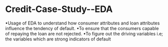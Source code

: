# Credit-Case-Study--EDA
•Usage of EDA to understand how consumer attributes and loan attributes influence the tendency of default. •To ensure that the consumers capable of repaying the loan are not rejected. •To figure out the driving variables i.e; the variables which are strong indicators of default
